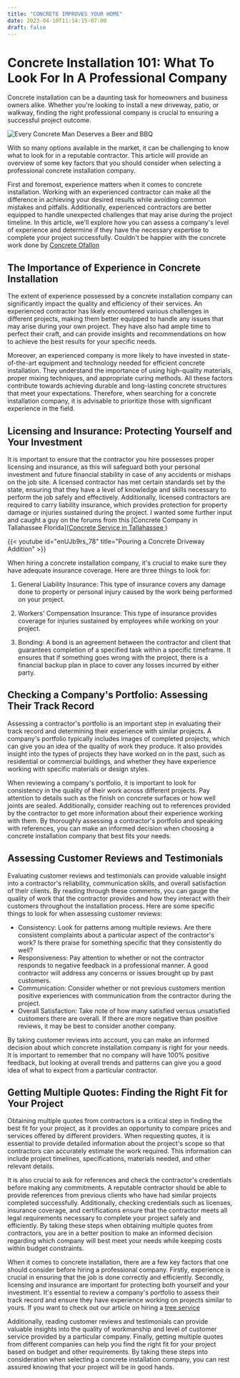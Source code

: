 ```yaml
---
title: "CONCRETE IMPROVES YOUR HOME"
date: 2023-04-10T11:14:15-07:00
draft: false
---
```


# Concrete Installation 101: What To Look For In A Professional Company

Concrete installation can be a daunting task for homeowners and business owners alike. Whether you're looking to install a new driveway, patio, or walkway, finding the right professional company is crucial to ensuring a successful project outcome. 

![Every Concrete Man Deserves a Beer and BBQ](/beer-time-after-concrete-driveway-install.jpg)

With so many options available in the market, it can be challenging to know what to look for in a reputable contractor. This article will provide an overview of some key factors that you should consider when selecting a professional concrete installation company.

First and foremost, experience matters when it comes to concrete installation. Working with an experienced contractor can make all the difference in achieving your desired results while avoiding common mistakes and pitfalls. Additionally, experienced contractors are better equipped to handle unexpected challenges that may arise during the project timeline. In this article, we'll explore how you can assess a company's level of experience and determine if they have the necessary expertise to complete your project successfully.  Couldn't be happier with the concrete work done by [Concrete Ofallon](https://concreteofallon.com)

## The Importance of Experience in Concrete Installation

The extent of experience possessed by a concrete installation company can significantly impact the quality and efficiency of their services. An experienced contractor has likely encountered various challenges in different projects, making them better equipped to handle any issues that may arise during your own project. They have also had ample time to perfect their craft, and can provide insights and recommendations on how to achieve the best results for your specific needs.

Moreover, an experienced company is more likely to have invested in state-of-the-art equipment and technology needed for efficient concrete installation. They understand the importance of using high-quality materials, proper mixing techniques, and appropriate curing methods. All these factors contribute towards achieving durable and long-lasting concrete structures that meet your expectations. Therefore, when searching for a concrete installation company, it is advisable to prioritize those with significant experience in the field.

## Licensing and Insurance: Protecting Yourself and Your Investment

It is important to ensure that the contractor you hire possesses proper licensing and insurance, as this will safeguard both your personal investment and future financial stability in case of any accidents or mishaps on the job site. A licensed contractor has met certain standards set by the state, ensuring that they have a level of knowledge and skills necessary to perform the job safely and effectively. Additionally, licensed contractors are required to carry liability insurance, which provides protection for property damage or injuries sustained during the project.  I wanted some further input and caught a guy on the forums from this 
[Concrete Company in Tallahassee Florida]([Concrete Service in Tallahassee ](https://tallahassee-concrete-service.com)
)

{{< youtube id="enUJb9rs_78" title="Pouring a Concrete Driveway Addition" >}}

When hiring a concrete installation company, it's crucial to make sure they have adequate insurance coverage. Here are three things to look for:

1. General Liability Insurance: This type of insurance covers any damage done to property or personal injury caused by the work being performed on your project.

2. Workers' Compensation Insurance: This type of insurance provides coverage for injuries sustained by employees while working on your project.

3. Bonding: A bond is an agreement between the contractor and client that guarantees completion of a specified task within a specific timeframe. It ensures that if something goes wrong with the project, there is a financial backup plan in place to cover any losses incurred by either party.

## Checking a Company's Portfolio: Assessing Their Track Record

Assessing a contractor's portfolio is an important step in evaluating their track record and determining their experience with similar projects. A company's portfolio typically includes images of completed projects, which can give you an idea of the quality of work they produce. It also provides insight into the types of projects they have worked on in the past, such as residential or commercial buildings, and whether they have experience working with specific materials or design styles.

When reviewing a company's portfolio, it is important to look for consistency in the quality of their work across different projects. Pay attention to details such as the finish on concrete surfaces or how well joints are sealed. Additionally, consider reaching out to references provided by the contractor to get more information about their experience working with them. By thoroughly assessing a contractor's portfolio and speaking with references, you can make an informed decision when choosing a concrete installation company that best fits your needs.

## Assessing Customer Reviews and Testimonials

Evaluating customer reviews and testimonials can provide valuable insight into a contractor's reliability, communication skills, and overall satisfaction of their clients. By reading through these comments, you can gauge the quality of work that the contractor provides and how they interact with their customers throughout the installation process. Here are some specific things to look for when assessing customer reviews:

- Consistency: Look for patterns among multiple reviews. Are there consistent complaints about a particular aspect of the contractor's work? Is there praise for something specific that they consistently do well?
- Responsiveness: Pay attention to whether or not the contractor responds to negative feedback in a professional manner. A good contractor will address any concerns or issues brought up by past customers.
- Communication: Consider whether or not previous customers mention positive experiences with communication from the contractor during the project.
- Overall Satisfaction: Take note of how many satisfied versus unsatisfied customers there are overall. If there are more negative than positive reviews, it may be best to consider another company.

By taking customer reviews into account, you can make an informed decision about which concrete installation company is right for your needs. It is important to remember that no company will have 100% positive feedback, but looking at overall trends and patterns can give you a good idea of what to expect from a particular contractor.

## Getting Multiple Quotes: Finding the Right Fit for Your Project

Obtaining multiple quotes from contractors is a critical step in finding the best fit for your project, as it provides an opportunity to compare prices and services offered by different providers. When requesting quotes, it is essential to provide detailed information about the project's scope so that contractors can accurately estimate the work required. This information can include project timelines, specifications, materials needed, and other relevant details.

It is also crucial to ask for references and check the contractor's credentials before making any commitments. A reputable contractor should be able to provide references from previous clients who have had similar projects completed successfully. Additionally, checking credentials such as licenses, insurance coverage, and certifications ensure that the contractor meets all legal requirements necessary to complete your project safely and efficiently. By taking these steps when obtaining multiple quotes from contractors, you are in a better position to make an informed decision regarding which company will best meet your needs while keeping costs within budget constraints.

When it comes to concrete installation, there are a few key factors that one should consider before hiring a professional company. Firstly, experience is crucial in ensuring that the job is done correctly and efficiently. Secondly, licensing and insurance are important for protecting both yourself and your investment. It's essential to review a company's portfolio to assess their track record and ensure they have experience working on projects similar to yours. If you want to check out our article on hiring a [tree service](https://yokeup.net/posts/hiring-a-tree-service/)

Additionally, reading customer reviews and testimonials can provide valuable insights into the quality of workmanship and level of customer service provided by a particular company. Finally, getting multiple quotes from different companies can help you find the right fit for your project based on budget and other requirements. By taking these steps into consideration when selecting a concrete installation company, you can rest assured knowing that your project will be in good hands.
